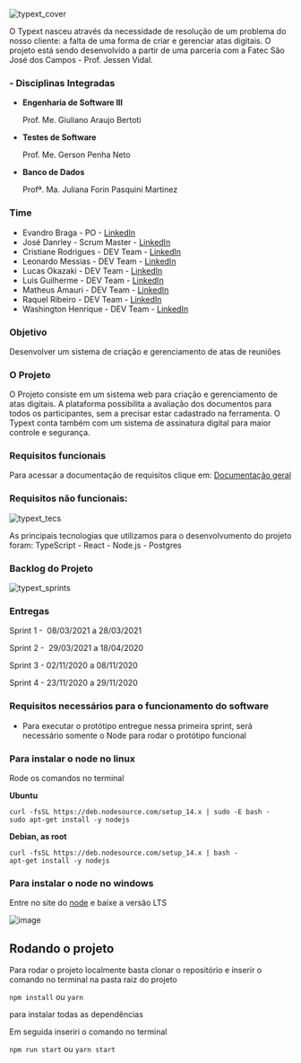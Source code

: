 ![typext_cover](https://user-images.githubusercontent.com/56441371/112768034-52dbed80-8ff0-11eb-8a72-5190c56f1090.png)


O Typext nasceu através da necessidade de resolução de um problema do nosso cliente: a falta de uma forma de criar e gerenciar atas digitais.
O projeto está sendo desenvolvido a partir de uma parceria com a Fatec São José dos Campos - Prof. Jessen Vidal.

### - Disciplinas Integradas

- **Engenharia de Software III**

    Prof. Me. Giuliano Araujo Bertoti

- **Testes de Software**

    Prof. Me. Gerson Penha Neto

- **Banco de Dados**

    Profª. Ma. Juliana Forin Pasquini Martinez


### Time

- Evandro Braga - PO - [LinkedIn](https://www.linkedin.com/in/evandro-rodrigues-de-melo-braga-1aa677149/)
- José Danrley - Scrum Master - [LinkedIn](https://www.linkedin.com/in/jos%C3%A9-danrley-069827191/)
- Cristiane Rodrigues - DEV Team - [LinkedIn](https://www.linkedin.com/in/cristiane-rodrigues-20b3b61b2)
- Leonardo Messias  - DEV Team - [LinkedIn](https://www.linkedin.com/in/leonardo-messias-89568818a/)
- Lucas Okazaki - DEV Team - [LinkedIn](https://www.linkedin.com/in/lucas-okazaki-83a1b0193/)
- Luis Guilherme - DEV Team - [LinkedIn](https://www.linkedin.com/mwlite/in/luis-guilherme-a17b58185)
- Matheus Amauri - DEV Team - [LinkedIn](https://www.linkedin.com/in/matheus-campos-9b8550192)
- Raquel Ribeiro - DEV Team - [LinkedIn](https://www.linkedin.com/in/raquel-rodrigues-ribeiro-a9537818b)
- Washington Henrique - DEV Team - [LinkedIn](https://www.linkedin.com/in/justhenrique/)

### Objetivo

Desenvolver um sistema de criação e gerenciamento de atas de reuniões

### O Projeto

O Projeto consiste em um sistema web para criação e gerenciamento de atas digitais. A plataforma possibilita a avaliação dos documentos para todos os participantes, sem a precisar estar cadastrado na ferramenta. O Typext conta também com um sistema de assinatura digital para maior controle e segurança.

### Requisitos funcionais

Para acessar a documentação de requisitos clique em: [Documentação geral](https://github.com/MatheusCampos-450/typext-frontend/blob/main/docs/Documenta%C3%A7%C3%A3o%20geral%20-%20Casos%20de%20uso%2C%20requisitos%20e%20diagrama%20de%20modelo.pdf)

### Requisitos não funcionais:

![typext_tecs](https://user-images.githubusercontent.com/56441371/112768909-c122af00-8ff4-11eb-98b4-5c08e4501299.png)

As principais tecnologias que utilizamos para o desenvolvumento do projeto foram: TypeScript - React - Node.js - Postgres

### Backlog do Projeto

![typext_sprints](https://user-images.githubusercontent.com/56441371/112768962-ffb86980-8ff4-11eb-8490-3e0e63db3c0e.png)

### Entregas

Sprint 1 -  08/03/2021 a 28/03/2021

Sprint 2 -  29/03/2021 a 18/04/2020

Sprint 3 - 02/11/2020 a 08/11/2020

Sprint 4 - 23/11/2020 a 29/11/2020

### Requisitos necessários para o funcionamento do software

- Para executar o protótipo entregue nessa primeira sprint, será necessário somente o Node para rodar o protótipo funcional

### Para instalar o node no linux

Rode os comandos no terminal

**Ubuntu**
```
curl -fsSL https://deb.nodesource.com/setup_14.x | sudo -E bash -
sudo apt-get install -y nodejs
```

**Debian, as root**
```
curl -fsSL https://deb.nodesource.com/setup_14.x | bash -
apt-get install -y nodejs
```

### Para instalar o node no windows

Entre no site do [node](https://nodejs.org/en/) e baixe a versão LTS

![image](https://user-images.githubusercontent.com/56441371/112771142-d7366c80-9000-11eb-93e4-5a7bcbcb232f.png)

## Rodando o projeto

Para rodar o projeto localmente basta clonar o repositório e inserir o comando no terminal na pasta raiz do projeto

```npm install``` ou ```yarn```

para instalar todas as dependências

Em seguida inseriri o comando no terminal

```npm run start``` ou ```yarn start```
